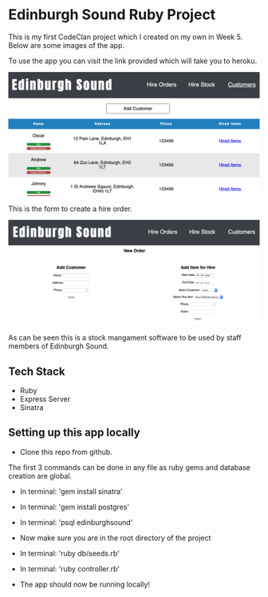 
# Edinburgh Sound Ruby Project 

This is my first CodeClan project which I created on my own in Week 5. Below are some images of the app.  

To use the app you can visit the link provided which will take you to heroku.

![Customer Images](images/customers.png)

This is the form to create a hire order.

![Customer Images](images/create-order.png)

As can be seen this is a stock mangament software to be used by staff members of Edinburgh Sound. 

## Tech Stack

 - Ruby
 - Express Server
 - Sinatra 
 

## Setting up this app locally 

- Clone this repo from github.

The first 3 commands can be done in any file as ruby gems and database creation are global. 

- In terminal: 'gem install sinatra'

- In terminal: 'gem install postgres'

- In terminal: 'psql edinburghsound'

- Now make sure you are in the root directory of the project

- In terminal: 'ruby db/seeds.rb'

- In terminal: 'ruby controller.rb'

- The app should now be running locally!
